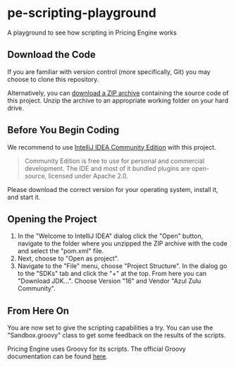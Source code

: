 # pe-scripting-playground
A playground to see how scripting in Pricing Engine works

## Download the Code

If you are familiar with version control (more specifically, Git) you may choose to clone this repository.

Alternatively, you can [download a ZIP archive](https://github.com/smec/pe-scripting-playground/archive/refs/heads/main.zip) containing the source code of this project. Unzip the archive to an appropriate working folder on your hard drive.

## Before You Begin Coding

We recommend to use [IntelliJ IDEA Community Edition](https://www.jetbrains.com/idea/download/) with this project.

> Community Edition is free to use for personal and commercial development. The IDE and most of it bundled plugins are open-source, licensed under Apache 2.0.

Please download the correct version for your operating system, install it, and start it.

## Opening the Project

1. In the "Welcome to IntelliJ IDEA" dialog click the "Open" button, navigate to the folder where you unzipped the ZIP archive with the code and select the "pom.xml" file.
2. Next, choose to "Open as project".
3. Navigate to the "File" menu, choose "Project Structure". In the dialog go to the "SDKs" tab and click the "+" at the top. From here you can "Download JDK...". Choose Version "16" and Vendor "Azul Zulu Community".

## From Here On

You are now set to give the scripting capabilities a try. You can use the "Sandbox.groovy" class to get some feedback on the results of the scripts.

Pricing Engine uses Groovy for its scripts. The official Groovy documentation can be found [here](https://docs.groovy-lang.org/next/html/documentation/).
